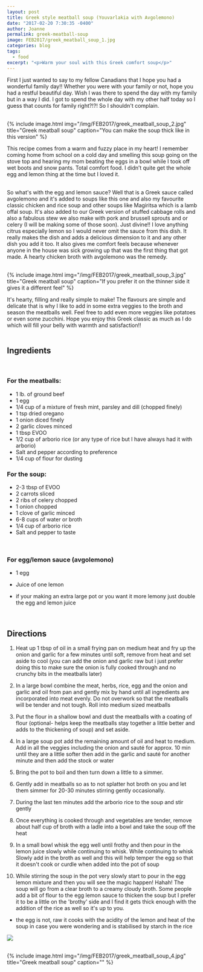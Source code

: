```yaml
---
layout: post
title: Greek style meatball soup (Youvarlakia with Avgolemono)
date: "2017-02-20 7:30:35 -0400"
author: Joanne
permalink: greek-meatball-soup
image: FEB2017/greek_meatball_soup_1.jpg
categories: blog
tags:
  - food
excerpt: "<p>Warm your soul with this Greek comfort soup</p>"
---
```


First I just wanted to say to my fellow Canadians that I hope you had a wonderful family day!! Whether you were with your family or not, hope you had a restful beautiful day. Wish I was there to spend the day with my family but in a way I did. I got to spend the whole day with my other half today so I guess that counts for family right?!?! So I shouldn't complain.
<br>
<br>

{% include image.html
            img="/img/FEB2017/greek_meatball_soup_2.jpg"
            title="Greek meatball soup"
            caption="You can make the soup thick like in this version" %}

This recipe comes from a warm and fuzzy place in my heart! I remember coming home from school on a cold day and smelling this soup going on the stove top and hearing my mom beating the eggs in a bowl while I took off wet boots and snow pants. Total comfort food. I didn’t quite get the whole egg and lemon thing at the time but I loved it.  
<br>

So what's with the egg and lemon sauce? Well that is a Greek sauce called avgolemono and it's added to soups like this one and also my favourite classic chicken and rice soup and other soups like Magiritsa which is a lamb offal soup.  It's also added to our Greek version of stuffed cabbage rolls and also a fabulous stew we also make with pork and brussell sprouts and or celery (I will be making some of those soon). Just divine!! I love anything citrus especially lemon so I would never omit the sauce from this dish. It really makes the dish and adds a delicious dimension to it and any other dish you add it too. It also gives me comfort feels because whenever anyone in the house was sick growing up that was the first thing that got made.  A hearty chicken broth with avgolemono was the remedy.
<br>
<br>

{% include image.html
            img="/img/FEB2017/greek_meatball_soup_3.jpg"
            title="Greek meatball soup"
            caption="If you prefer it on the thinner side it gives it a different feel" %}

It's hearty, filling and really simple to make! The flavours are simple and delicate that is why I like to add in some extra veggies to the broth and season the meatballs well. Feel free to add even more veggies like potatoes or even some zucchini. Hope you enjoy this Greek classic as much as I do which will fill your belly with warmth and satisfaction!!
<br>
<br>

## Ingredients
<br>

### For the meatballs:

* 1 lb. of ground beef
* 1 egg
* 1/4 cup of a mixture of fresh mint, parsley and dill (chopped finely)
* 1 tsp dried oregano
* 1 onion diced finely
* 2 garlic cloves minced
* 1 tbsp EVOO
* 1/2 cup of arborio rice (or any type of rice but I have always had it with arborio)
* Salt and pepper according to preference
* 1/4 cup of flour for dusting

### For the soup:

* 2-3 tbsp of EVOO
* 2 carrots sliced
* 2 ribs of celery chopped
* 1 onion chopped
* 1 clove of garlic minced
* 6-8 cups of water or broth
* 1/4 cup of arborio rice
* Salt and pepper to taste
<br>

### For egg/lemon sauce (avgolemono)
* 1 egg
* Juice of one lemon

* if your making an extra large pot or you want it more lemony just double the egg and lemon juice
<br>

## Directions

1. Heat up 1 tbsp of oil in a small frying pan on medium heat and fry up the onion and garlic for a few minutes until soft, remove from heat and set aside to cool (you can add the onion and garlic raw but i just prefer doing this to make sure the onion is fully cooked through and no crunchy bits in the meatballs later)

1. In a large bowl combine the meat, herbs, rice, egg and the onion and garlic and oil from pan and gently mix by hand until all ingredients are incorporated into meat evenly. Do not overwork so that the meatballs will be tender and not tough. Roll into medium sized meatballs

1. Put the flour in a shallow bowl and dust the meatballs with a coating of flour (optional- helps keep the meatballs stay together a little better and adds to the thickening of soup) and set aside.

1. In a large soup pot add the remaining amount of oil and heat to medium. Add in all the veggies including the onion and sauté for approx. 10 min until they are a little softer then add in the garlic and sauté for another minute and then add the stock or water

1. Bring the pot to boil and then turn down a little to a simmer.  

1. Gently add in meatballs so as to not splatter hot broth on you and let them simmer for 20-30 minutes stirring gently occasionally.  

1. During the last ten minutes add the arborio rice to the soup and stir gently

1. Once everything is cooked through and vegetables are tender, remove about half cup of broth with a ladle into a bowl and take the soup
off the heat  

1. In a small bowl whisk the egg well until frothy and then pour in the lemon juice slowly while continuing to whisk. While continuing to whisk
Slowly add in the broth as well and this will help temper the egg so that it doesn't cook or curdle when added into the pot of soup

1. While stirring the soup in the pot very slowly start to pour in the egg lemon mixture and then you will see the magic happen! Hahah! The soup will go from a clear broth to a creamy cloudy broth. Some people add a bit of flour to the egg lemon sauce to thicken the soup
but I prefer it to be a little on the 'brothy' side and I find it gets thick enough with the addition of the rice as well so it's up to you.  

*  the egg is not, raw it cooks with the acidity of the lemon and heat of the soup in case you were wondering and is stabilised by starch in the rice


<p class="apple__news__logo"><a href="https://apple.news/TKVtoVhGUQSuiufA4bqI-gg"><img src="{{ basesite.url }}/img/apple_news.svg" /></a></p>

<br>
{% include image.html
            img="/img/FEB2017/greek_meatball_soup_4.jpg"
            title="Greek meatball soup"
            caption="" %}

